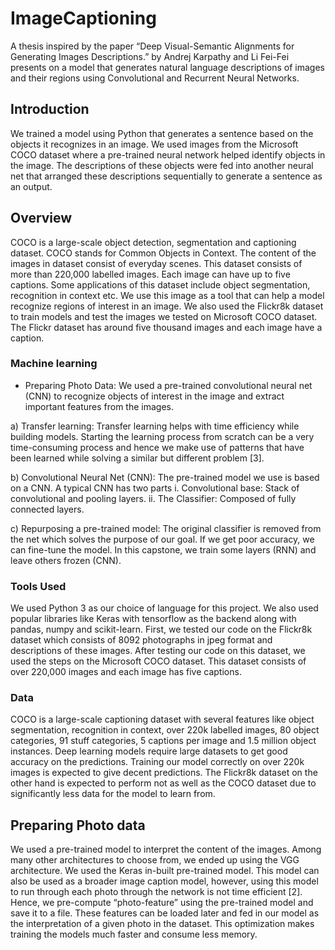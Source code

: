 # ImageCaptioning 

A thesis inspired by the paper “Deep Visual-Semantic Alignments for Generating Images Descriptions.” by Andrej Karpathy and Li Fei-Fei presents on a model that generates natural language descriptions of images and their regions using Convolutional and Recurrent Neural Networks.

## Introduction

We trained a model using Python that generates a sentence based on the objects it recognizes in an image. We used images from the Microsoft COCO dataset where a pre-trained neural network helped identify objects in the image. The descriptions of these objects were fed into another neural net that arranged these descriptions sequentially to generate a sentence as an output. 

## Overview 

COCO is a large-scale object detection, segmentation and captioning dataset.  COCO stands for Common Objects in Context. The content of the images in dataset consist of everyday scenes. This dataset consists of more than 220,000 labelled images. Each image can have up to five captions. Some applications of this dataset include object segmentation, recognition in context etc. We use this image as a tool that can help a model recognize regions of interest in an image. We also used the Flickr8k dataset to train models and test the images we tested on Microsoft COCO dataset. The Flickr dataset has around five thousand images and each image have a caption.  

### Machine learning

-	Preparing Photo Data: 
We used a pre-trained convolutional neural net (CNN) to recognize objects of interest in the image and extract important features from the images. 

a)	Transfer learning:
Transfer learning helps with time efficiency while building models. Starting the learning process from scratch can be a very time-consuming process and hence we make use of patterns that have been learned while solving a similar but different problem [3]. 
  
b)	Convolutional Neural Net (CNN): 
The pre-trained model we use is based on a CNN. A typical CNN has two parts
i.	Convolutional base: Stack of convolutional and pooling layers.
ii.	The Classifier: Composed of fully connected layers. 

c)	Repurposing a pre-trained model:
The original classifier is removed from the net which solves the purpose of our goal. If we get poor accuracy, we can fine-tune the model. In this capstone, we train some layers (RNN) and leave others frozen (CNN). 

### Tools Used

We used Python 3 as our choice of language for this project. We also used popular libraries like Keras with tensorflow as the backend along with pandas, numpy and scikit-learn. First, we tested our code on the Flickr8k dataset which consists of 8092 photographs in jpeg format and descriptions of these images. After testing our code on this dataset, we used the steps on the Microsoft COCO dataset. This dataset consists of over 220,000 images and each image has five captions.

### Data

COCO is a large-scale captioning dataset with several features like object segmentation, recognition in context, over 220k labelled images, 80 object categories, 91 stuff categories, 5 captions per image and 1.5 million object instances. Deep learning models require large datasets to get good accuracy on the predictions. Training our model correctly on over 220k images is expected to give decent predictions. The Flickr8k dataset on the other hand is expected to perform not as well as the COCO dataset due to significantly less data for the model to learn from. 

## Preparing Photo data

We used a pre-trained model to interpret the content of the images. Among many other architectures to choose from, we ended up using the VGG architecture. We used the Keras in-built pre-trained model. This model can also be used as a broader image caption model, however, using this model to run through each photo through the network is not time efficient [2]. Hence, we pre-compute “photo-feature” using the pre-trained model and save it to a file. These features can be loaded later and fed in our model as the interpretation of a given photo in the dataset. This optimization makes training the models much faster and consume less memory. 

